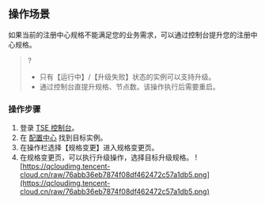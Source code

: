 ## 操作场景

如果当前的注册中心规格不能满足您的业务需求，可以通过控制台提升您的注册中心规格。

> ?
>
> - 只有【运行中】/【升级失败】状态的实例可以支持升级。
> - 通过控制台直提升规格、节点数。该操作执行后需要重启。

### 操作步骤

1. 登录 [TSE 控制台](https://console.cloud.tencent.com/tse)。
2. 在 [配置中心](https://console.cloud.tencent.com/tse/apollo) 找到目标实例。
3. 在操作栏选择【规格变更】进入规格变更页。
4. 在规格变更页，可以执行升级操作，选择目标升级规格。
   ![https://qcloudimg.tencent-cloud.cn/raw/76abb36eb7874f08df462472c57a1db5.png](https://qcloudimg.tencent-cloud.cn/raw/76abb36eb7874f08df462472c57a1db5.png)
